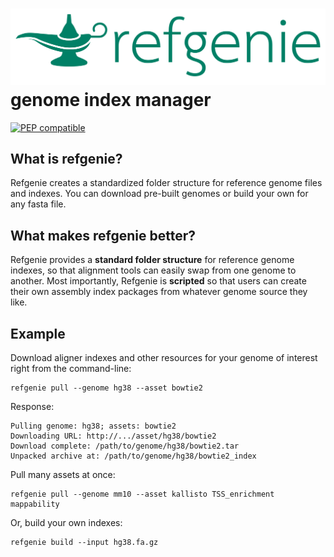 # <img src="img/refgenie_logo.svg" class="img-header"> genome index manager

[![PEP compatible](http://pepkit.github.io/img/PEP-compatible-green.svg)](http://pepkit.github.io)

## What is refgenie?

Refgenie creates a standardized folder structure for reference genome files and indexes. You can download pre-built genomes or build your own for any fasta file.

## What makes refgenie better?

Refgenie provides a **standard folder structure** for reference genome indexes, so that alignment tools can easily swap from one genome to another. Most importantly, Refgenie is **scripted** so that users can create their own assembly index packages from whatever genome source they like.

## Example

Download aligner indexes and other resources for your genome of interest right from the command-line:


```console
refgenie pull --genome hg38 --asset bowtie2
```

Response:
```console
Pulling genome: hg38; assets: bowtie2
Downloading URL: http://.../asset/hg38/bowtie2
Download complete: /path/to/genome/hg38/bowtie2.tar
Unpacked archive at: /path/to/genome/hg38/bowtie2_index
```

Pull many assets at once:
```console
refgenie pull --genome mm10 --asset kallisto TSS_enrichment mappability
```

Or, build your own indexes:

```console
refgenie build --input hg38.fa.gz
```

